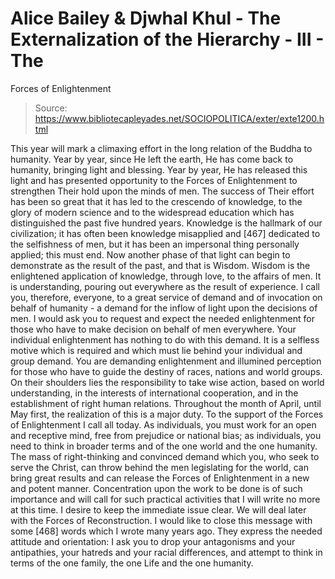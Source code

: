 # Alice Bailey & Djwhal Khul - The Externalization of the Hierarchy - III - The
Forces of Enlightenment

> Source: https://www.bibliotecapleyades.net/SOCIOPOLITICA/exter/exte1200.html

This year will mark a climaxing effort in the long relation of the Buddha to humanity. Year by year, since He left the earth, He has come back to humanity, bringing light and blessing. Year by year, He has released this light and has presented opportunity to the Forces of Enlightenment to strengthen Their hold upon the minds of men. The success of Their effort has been so great that it has led to the crescendo of knowledge, to the glory of modern science and to the widespread education which has distinguished the past five hundred years. Knowledge is the hallmark of our civilization; it has often been knowledge misapplied and [467] dedicated to the selfishness of men, but it has been an impersonal thing personally applied; this must end. Now another phase of that light can begin to demonstrate as the result of the past, and that is Wisdom. Wisdom is the enlightened application of knowledge, through love, to the affairs of men. It is understanding, pouring out everywhere as the result of experience.
I call you, therefore, everyone, to a great service of demand and of invocation on behalf of humanity - a demand for the inflow of light upon the decisions of men. I would ask you to request and expect the needed enlightenment for those who have to make decision on behalf of men everywhere. Your individual enlightenment has nothing to do with this demand. It is a selfless motive which is required and which must lie behind your individual and group demand. You are demanding enlightenment and illumined perception for those who have to guide the destiny of races, nations and world groups. On their shoulders lies the responsibility to take wise action, based on world understanding, in the interests of international cooperation, and in the establishment of right human relations.
Throughout the month of April, until May first, the realization of this is a major duty. To the support of the Forces of Enlightenment I call all today. As individuals, you must work for an open and receptive mind, free from prejudice or national bias; as individuals, you need to think in broader terms and of the one world and the one humanity. The mass of right-thinking and convinced demand which you, who seek to serve the Christ, can throw behind the men legislating for the world, can bring great results and can release the Forces of Enlightenment in a new and potent manner.
Concentration upon the work to be done is of such importance and will call for such practical activities that I will write no more at this time. I desire to keep the immediate issue clear. We will deal later with the Forces of Reconstruction. I would like to close this message with some [468] words which I wrote many years ago. They express the needed attitude and orientation:
I ask you to drop your antagonisms and your antipathies, your hatreds and your racial differences, and attempt to think in terms of the one family, the one Life and the one humanity.
